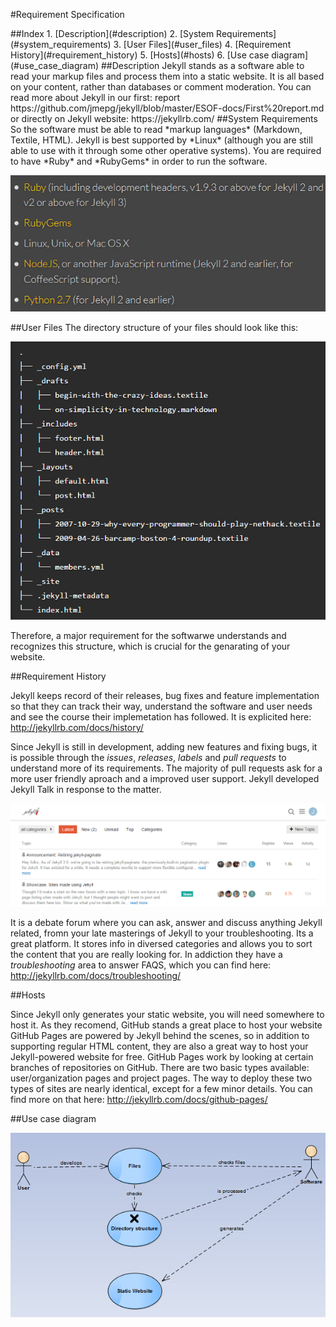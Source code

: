 #Requirement Specification

<a name="index"/>
##Index
1. [Description](#description)
2. [System Requirements](#system_requirements)
3. [User Files](#user_files)
4. [Requirement History](#requirement_history)
5. [Hosts](#hosts)
6. [Use case diagram](#use_case_diagram)

<a name="description"/>
##Description
Jekyll stands as a software able to read your markup files and process them into a static website. It is all based on your content, rather than databases or comment moderation. You can read more about Jekyll in our first: report https://github.com/jmepg/jekyll/blob/master/ESOF-docs/First%20report.md or directly on Jekyll website: https://jekyllrb.com/

<a name="system_requirements"/>
##System Requirements
 So the software must be able to read *markup languages* (Markdown, Textile, HTML). 
Jekyll is best supported by *Linux* (although you are still able to use with it through some other operative systems). You are required  to have *Ruby* and *RubyGems* in order to run the software.

![System Requirements](./Resources/sysReq.png)


<a name="user_files"/>
##User Files
The directory structure of your files should look like this:

![Directory Structure](./Resources/configuration.png)

Therefore, a major requirement for the softwarwe understands and recognizes this structure, which is crucial for the genarating of your website.

<a name="requirement_history"/>
##Requirement History

Jekyll keeps record of their releases, bug fixes and feature implementation so that they can track their way, understand the software and user needs and see the course their implemetation has followed. It is explicited here: http://jekyllrb.com/docs/history/

Since Jekyll is still in development, adding new features and fixing bugs, it is possible through the *issues*, *releases*, *labels* and *pull requests* to understand more of its requirements. 
The majority of pull requests ask for a more user friendly aproach and a improved user support. 
Jekyll developed Jekyll Talk in response to the matter. 

![Jekyll Talk front page](./Resources/jkTalkFront.png)

It is a debate forum where you can ask, answer and discuss anything Jekyll related, fromn your late masterings of Jekyll to your troubleshooting. Its a great platform. It stores info in diversed categories and allows you to sort the content that you are really looking for. In addiction they have a *troubleshooting* area to answer FAQS, which you can find here: http://jekyllrb.com/docs/troubleshooting/

<a name="hosts"/>
##Hosts

Since Jekyll only generates your static website, you will need somewhere to host it. As they recomend, GitHub stands a great place to host your website GitHub Pages are powered by Jekyll behind the scenes, so in addition to supporting regular HTML content, they are also a great way to host your Jekyll-powered website for free.
GitHub Pages work by looking at certain branches of repositories on GitHub. There are two basic types available: user/organization pages and project pages. The way to deploy these two types of sites are nearly identical, except for a few minor details. You can find more on that here: http://jekyllrb.com/docs/github-pages/

<a name="use_case_diagram"/>
##Use case diagram

![Use case Model](./Resources/use_case.png)







